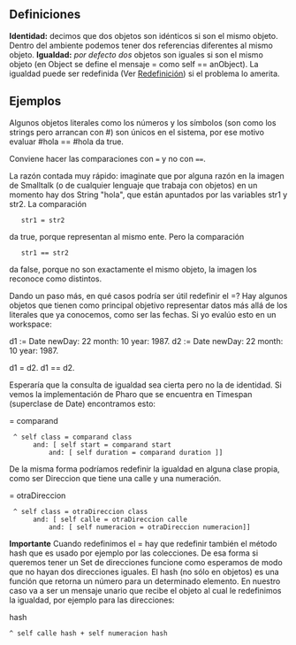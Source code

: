 Definiciones
------------

**Identidad:** decimos que dos objetos son idénticos si son el mismo objeto. Dentro del ambiente podemos tener dos referencias diferentes al mismo objeto. **Igualdad:** *por defecto dos* objetos son iguales si son el mismo objeto (en Object se define el mensaje = como self == anObject). La igualdad puede ser redefinida (Ver [Redefinición](redefinicion.md)) si el problema lo amerita.

Ejemplos
--------

Algunos objetos literales como los números y los símbolos (son como los strings pero arrancan con \#) son únicos en el sistema, por ese motivo evaluar \#hola == \#hola da true.

Conviene hacer las comparaciones con `=` y no con `==`.

La razón contada muy rápido: imaginate que por alguna razón en la imagen de Smalltalk (o de cualquier lenguaje que trabaja con objetos) en un momento hay dos String "hola", que están apuntados por las variables str1 y str2. La comparación

`   str1 = str2`

da true, porque representan al mismo ente. Pero la comparación

`   str1 == str2`

da false, porque no son exactamente el mismo objeto, la imagen los reconoce como distintos.

Dando un paso más, en qué casos podría ser útil redefinir el =? Hay algunos objetos que tienen como principal objetivo representar datos más allá de los literales que ya conocemos, como ser las fechas. Si yo evalúo esto en un workspace:

d1 := Date newDay: 22 month: 10 year: 1987. d2 := Date newDay: 22 month: 10 year: 1987.

d1 = d2. d1 == d2.

Esperaría que la consulta de igualdad sea cierta pero no la de identidad. Si vemos la implementación de Pharo que se encuentra en Timespan (superclase de Date) encontramos esto:

= comparand

` ^ self class = comparand class `
`      and: [ self start = comparand start `
`          and: [ self duration = comparand duration ]]`

De la misma forma podríamos redefinir la igualdad en alguna clase propia, como ser Direccion que tiene una calle y una numeración.

= otraDireccion

` ^ self class = otraDireccion class `
`      and: [ self calle = otraDireccion calle`
`          and: [ self numeracion = otraDireccion numeracion]]`

**Importante** Cuando redefinimos el = hay que redefinir también el método hash que es usado por ejemplo por las colecciones. De esa forma si queremos tener un Set de direcciones funcione como esperamos de modo que no hayan dos direcciones iguales. El hash (no sólo en objetos) es una función que retorna un número para un determinado elemento. En nuestro caso va a ser un mensaje unario que recibe el objeto al cual le redefinimos la igualdad, por ejemplo para las direcciones:

hash

`^ self calle hash + self numeracion hash`
